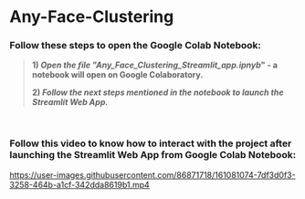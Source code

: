 # Any-Face-Clustering

### Follow these steps to open the Google Colab Notebook:
> **1) *Open the file "Any_Face_Clustering_Streamlit_app.ipnyb*" - a notebook will open on Google Colaboratory.**
>
> **2) *Follow the next steps mentioned in the notebook to launch the Streamlit Web App.***

<br>

### Follow this video to know how to interact with the project after launching the Streamlit Web App from Google Colab Notebook:

https://user-images.githubusercontent.com/86871718/161081074-7df3d0f3-3258-464b-a1cf-342dda8619b1.mp4
